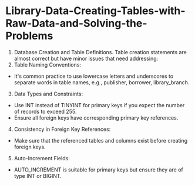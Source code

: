 # Library-Data-Creating-Tables-with-Raw-Data-and-Solving-the-Problems

1. Database Creation and Table Definitions.
Table creation statements are almost correct but have minor issues that need addressing:
2. Table Naming Conventions:
- It's common practice to use lowercase letters and underscores to separate words in table names, e.g., publisher, borrower, library_branch.
3. Data Types and Constraints:
- Use INT instead of TINYINT for primary keys if you expect the number of records to exceed 255.
- Ensure all foreign keys have corresponding primary key references.
4. Consistency in Foreign Key References:
- Make sure that the referenced tables and columns exist before creating foreign keys.
5. Auto-Increment Fields:
- AUTO_INCREMENT is suitable for primary keys but ensure they are of type INT or BIGINT.

